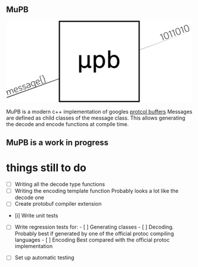 MuPB
----

![Mupb logo](https://raw.githubusercontent.com/sqrtroot/mupb/master/mupb.svg?sanitize=true "Logo")

MuPB is a modern c++ implementation of googles [protcol buffers](https://developers.google.com/protocol-buffers/)
Messages are defined as child classes of the message class.
This allows generating the decode and encode functions at compile time.

MuPB is a work in progress
--------------------------
things still to do
==================

- [ ] Writing all the decode type functions
- [ ] Writing the encoding template function
      Probably looks a lot like the decode one
- [ ] Create protobuf compiler extension
- [i] Write unit tests
- [ ] Write regression tests for:
      - [ ] Generating classes
      - [ ] Decoding. Probably best if generated by one of the official protoc compiling languages
      - [ ] Encoding
            Best compared with the official protoc implementation
- [ ] Set up automatic testing

